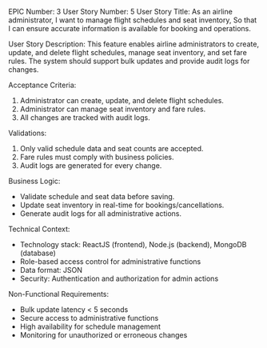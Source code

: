 EPIC Number: 3
User Story Number: 5
User Story Title: As an airline administrator, I want to manage flight schedules and seat inventory, So that I can ensure accurate information is available for booking and operations.

User Story Description: This feature enables airline administrators to create, update, and delete flight schedules, manage seat inventory, and set fare rules. The system should support bulk updates and provide audit logs for changes.

Acceptance Criteria:
1. Administrator can create, update, and delete flight schedules.
2. Administrator can manage seat inventory and fare rules.
3. All changes are tracked with audit logs.

Validations:
1. Only valid schedule data and seat counts are accepted.
2. Fare rules must comply with business policies.
3. Audit logs are generated for every change.

Business Logic:
- Validate schedule and seat data before saving.
- Update seat inventory in real-time for bookings/cancellations.
- Generate audit logs for all administrative actions.

Technical Context:
- Technology stack: ReactJS (frontend), Node.js (backend), MongoDB (database)
- Role-based access control for administrative functions
- Data format: JSON
- Security: Authentication and authorization for admin actions

Non-Functional Requirements:
- Bulk update latency < 5 seconds
- Secure access to administrative functions
- High availability for schedule management
- Monitoring for unauthorized or erroneous changes